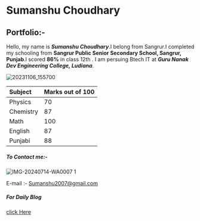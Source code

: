 # Sumanshu Choudhary
## Portfolio:-
Hello, my name is ***Sumanshu Choudhary***.I belong from Sangrur.I completed my schooling from **Sangrur Public Senior Secondary School, Sangrur, Punjab**.I scored **86%** in class 12th .
I am persuing Btech IT at ***Guru Nanak Dev Engineering College, Ludiana***.

![20231106_155700](https://github.com/user-attachments/assets/9780ca53-699f-4835-bde0-95f7d61de80a)

|Subject|Marks out of 100|
|:-|:-|
|Physics|70|
|Chemistry|87|
|Math|100|
|English|87|
|Punjabi|88|

##### To Contact me:-

![IMG-20240714-WA0007 1](https://github.com/user-attachments/assets/d86850f3-8b9d-489b-b3aa-891a288e2311)


E-mail :- Sumanshu2007@gmail.com


##### For Daily Blog

[click Here](https://sumanshuchoudhary2007.github.io/dailyblog.github.io/)
